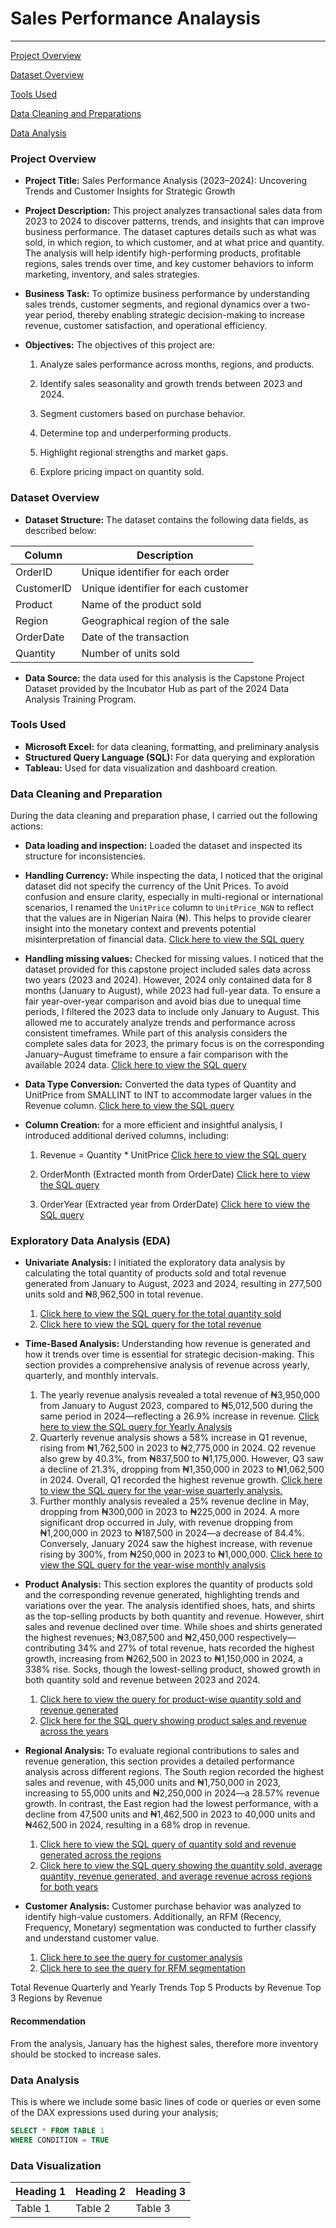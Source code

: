 # Sales Performance Analaysis


---

[Project Overview](#project-overview)

[Dataset Overview](#dataset-overview)

[Tools Used](#tools-used)

[Data Cleaning and Preparations](#data-cleaning-and-preparations)

[Data Analysis](Data-analysis)

### Project Overview 

- **Project Title:** Sales Performance Analysis (2023–2024): Uncovering Trends and Customer Insights for Strategic Growth

- **Project Description:** This project analyzes transactional sales data from 2023 to 2024 to discover patterns, trends, and insights that can improve business performance. The dataset captures details such as what was sold, in which region, to which customer, and at what price and quantity. The analysis will help identify high-performing products, profitable regions, sales trends over time, and key customer behaviors to inform marketing, inventory, and sales strategies.

- **Business Task:** To optimize business performance by understanding sales trends, customer segments, and regional dynamics over a two-year period, thereby enabling strategic decision-making to increase revenue, customer satisfaction, and operational efficiency.

- **Objectives:** The objectives of this project are:
	1. Analyze sales performance across months, regions, and products.
	
 	2. Identify sales seasonality and growth trends between 2023 and 2024.
	
 	3. Segment customers based on purchase behavior.
	
 	4. Determine top and underperforming products.
	
 	5. Highlight regional strengths and market gaps.
	
 	6. Explore pricing impact on quantity sold.

### Dataset Overview

- **Dataset Structure:** The dataset contains the following data fields, as described below:

| Column      | Description                         |
|-------------|-------------------------------------|
| OrderID     | Unique identifier for each order    |
| CustomerID  | Unique identifier for each customer |
| Product     | Name of the product sold            |
| Region      | Geographical region of the sale     |
| OrderDate   | Date of the transaction             |
| Quantity    | Number of units sold                |

- **Data Source:** the data used for this analysis is the Capstone Project Dataset provided by the Incubator Hub as part of the 2024 Data Analysis Training Program.

### Tools Used

- **Microsoft Excel:** for data cleaning, formatting, and preliminary analysis
- **Structured Query Language (SQL):** For data querying and exploration
- **Tableau:** Used for data visualization and dashboard creation.
    
### Data Cleaning and Preparation
During the data cleaning and preparation phase, I carried out the following actions:
- **Data loading and inspection:** Loaded the dataset and inspected its structure for inconsistencies.
- **Handling Currency:** While inspecting the data, I noticed that the original dataset did not specify the currency of the Unit Prices. To avoid confusion and ensure clarity, especially in multi-regional or international scenarios, I renamed the `UnitPrice` column to `UnitPrice_NGN` to reflect that the values are in Nigerian Naira (₦). This helps to provide clearer insight into the monetary context and prevents potential misinterpretation of financial data. [Click here to view the SQL query]()
- **Handling missing values:** Checked for missing values. I noticed that the dataset provided for this capstone project included sales data across two years (2023 and 2024). However, 2024 only contained data for 8 months (January to August), while 2023 had full-year data. To ensure a fair year-over-year comparison and avoid bias due to unequal time periods, I filtered the 2023 data to include only January to August. This allowed me to accurately analyze trends and performance across consistent timeframes. While part of this analysis considers the complete sales data for 2023, the primary focus is on the corresponding January–August timeframe to ensure a fair comparison with the available 2024 data. [Click here to view the SQL query]()
- **Data Type Conversion:** Converted the data types of Quantity and UnitPrice from SMALLINT to INT to accommodate larger values in the Revenue column. [Click here to view the SQL query]()
- **Column Creation:** for a more efficient and insightful analysis, I introduced additional derived columns, including:

	1. Revenue = Quantity * UnitPrice [Click here to view the SQL query]()

	2. OrderMonth (Extracted month from OrderDate) [Click here to view the SQL query]()

	3. OrderYear (Extracted year from OrderDate) [Click here to view the SQL query]()


### Exploratory Data Analysis (EDA)
- **Univariate Analysis:** I initiated the exploratory data analysis by calculating the total quantity of products sold and total revenue generated from January to August, 2023 and 2024, resulting in 277,500 units sold and ₦8,962,500 in total revenue.
	1. [Click here to view the SQL query for the total quantity sold](https://github.com/Winner360/My_first_project/commit/cab5f0b5795d1c3fa58a4aa3eb3130fba9556cea#diff-1141c2a523c288033ac1fa3586afe07776e9195c449c74722b2544a9eb9c6237R1-R9)
 	2. [Click here to view the SQL query for the total revenue]()

- **Time-Based Analysis:** Understanding how revenue is generated and how it trends over time is essential for strategic decision-making. This section provides a comprehensive analysis of revenue across yearly, quarterly, and monthly intervals.
	1. The yearly revenue analysis revealed a total revenue of ₦3,950,000 from January to August 2023, compared to ₦5,012,500 during the same period in 2024—reflecting a 26.9% increase in revenue.
[Click here to view the SQL query for Yearly Analysis](https://github.com/Winner360/My_first_project/commit/cab5f0b5795d1c3fa58a4aa3eb3130fba9556cea#diff-1141c2a523c288033ac1fa3586afe07776e9195c449c74722b2544a9eb9c6237R14-R24)
 	2. Quarterly revenue analysis shows a 58% increase in Q1 revenue, rising from ₦1,762,500 in 2023 to ₦2,775,000 in 2024. Q2 revenue also grew by 40.3%, from ₦837,500 to ₦1,175,000. However, Q3 saw a decline of 21.3%, dropping from ₦1,350,000 in 2023 to ₦1,062,500 in 2024. Overall, Q1 recorded the highest revenue growth. [Click here to view the SQL query for the year-wise quarterly analysis.](https://github.com/Winner360/My_first_project/commit/cab5f0b5795d1c3fa58a4aa3eb3130fba9556cea#diff-1141c2a523c288033ac1fa3586afe07776e9195c449c74722b2544a9eb9c6237R26-R45)
  	3. Further monthly analysis revealed a 25% revenue decline in May, dropping from ₦300,000 in 2023 to ₦225,000 in 2024. A more significant drop occurred in July, with revenue dropping from ₦1,200,000 in 2023 to ₦187,500 in 2024—a decrease of 84.4%. Conversely, January 2024 saw the highest increase, with revenue rising by 300%, from ₦250,000 in 2023 to ₦1,000,000. [Click here to view the SQL query for the year-wise monthly analysis](https://github.com/Winner360/My_first_project/commit/cab5f0b5795d1c3fa58a4aa3eb3130fba9556cea#diff-1141c2a523c288033ac1fa3586afe07776e9195c449c74722b2544a9eb9c6237R26-R45)
	
- **Product Analysis:** This section explores the quantity of products sold and the corresponding revenue generated, highlighting trends and variations over the year. The analysis identified shoes, hats, and shirts as the top-selling products by both quantity and revenue. However, shirt sales and revenue declined over time. While shoes and shirts generated the highest revenues; ₦3,087,500 and ₦2,450,000 respectively—contributing 34% and 27% of total revenue, hats recorded the highest growth, increasing from ₦262,500 in 2023 to ₦1,150,000 in 2024, a 338% rise. Socks, though the lowest-selling product, showed growth in both quantity sold and revenue between 2023 and 2024.
	1. [Click here to view the query for product-wise quantity sold and revenue generated](https://github.com/Winner360/My_first_project/commit/cab5f0b5795d1c3fa58a4aa3eb3130fba9556cea#diff-1141c2a523c288033ac1fa3586afe07776e9195c449c74722b2544a9eb9c6237R70-R86)
	2. [Click here for the SQL query showing product sales and revenue across the years](https://github.com/Winner360/My_first_project/commit/cab5f0b5795d1c3fa58a4aa3eb3130fba9556cea#diff-1141c2a523c288033ac1fa3586afe07776e9195c449c74722b2544a9eb9c6237R70-R86)

- **Regional Analysis:** To evaluate regional contributions to sales and revenue generation, this section provides a detailed performance analysis across different regions. The South region recorded the highest sales and revenue, with 45,000 units and ₦1,750,000 in 2023, increasing to 55,000 units and ₦2,250,000 in 2024—a 28.57% revenue growth. In contrast, the East region had the lowest performance, with a decline from 47,500 units and ₦1,462,500 in 2023 to 40,000 units and ₦462,500 in 2024, resulting in a 68% drop in revenue.
	1. [Click here to view the SQL query of quantity sold and revenue generated across the regions](https://github.com/Winner360/My_first_project/commit/cab5f0b5795d1c3fa58a4aa3eb3130fba9556cea#diff-1141c2a523c288033ac1fa3586afe07776e9195c449c74722b2544a9eb9c6237R108-R121)
	2. [Click here to view the SQL query showing the quantity sold, average quantity, revenue generated, and average revenue across regions for both years](https://github.com/Winner360/My_first_project/commit/cab5f0b5795d1c3fa58a4aa3eb3130fba9556cea#diff-1141c2a523c288033ac1fa3586afe07776e9195c449c74722b2544a9eb9c6237R123-R142)

- **Customer Analysis:** Customer purchase behavior was analyzed to identify high-value customers. Additionally, an RFM (Recency, Frequency, Monetary) segmentation was conducted to further classify and understand customer value.
	1. [Click here to see the query for customer analysis](https://github.com/Winner360/My_first_project/commit/cab5f0b5795d1c3fa58a4aa3eb3130fba9556cea#diff-1141c2a523c288033ac1fa3586afe07776e9195c449c74722b2544a9eb9c6237R145-R148)
	2.  [Click here to see the query for RFM segmentation](https://github.com/Winner360/My_first_project/commit/cab5f0b5795d1c3fa58a4aa3eb3130fba9556cea#diff-1141c2a523c288033ac1fa3586afe07776e9195c449c74722b2544a9eb9c6237R151-R196)


Total Revenue
Quarterly and Yearly Trends
Top 5 Products by Revenue
Top 3 Regions by Revenue

#### Recommendation
From the analysis, January has the highest sales, therefore more inventory should be stocked to increase sales.


### Data Analysis
This is where we include some basic lines of code or queries or even some of the DAX expressions used during your analysis;
```SQL
SELECT * FROM TABLE 1
WHERE CONDITION = TRUE
```
### Data Visualization

| Heading 1 | Heading 2 | Heading 3|
|-----------|---------|----------|
|Table 1|Table 2|Table 3|

